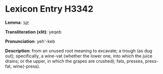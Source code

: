 # Lexicon Entry H3342

**Lemma**: יֶקֶב

**Transliteration (xlit)**: yeqeb

**Pronunciation**: yeh'-keb

**Description**:
from an unused root meaning to excavate; a trough (as dug out); specifically, a wine-vat (whether the lower one, into which the juice drains; or the upper, in which the grapes are crushed); fats, presses, press-fat, wine(-press).
